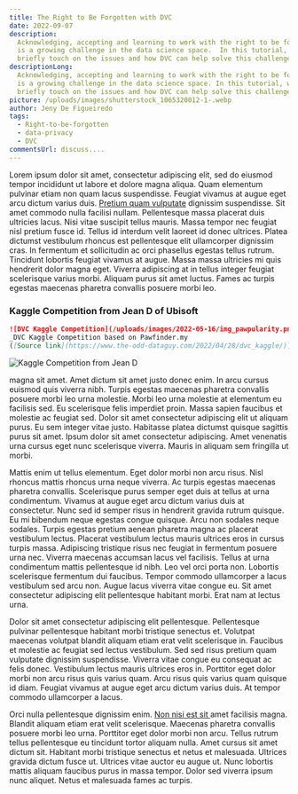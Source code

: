 ```yaml
---
title: The Right to Be Forgotten with DVC
date: 2022-09-07
description:
  Acknowledging, accepting and learning to work with the right to be forgotten
  is a growing challenge in the data science space.  In this tutorial, we wil
  briefly touch on the issues and how DVC can help solve this challenge
descriptionLong:
  Acknowledging, accepting and learning to work with the right to be forgotten
  is a growing challenge in the data science space. In this tutorial, we wil
  briefly touch on the issues and how DVC can help solve this challenge.
picture: /uploads/images/shutterstock_1065320012-1-.webp
author: Jeny De Figueiredo
tags:
  - Right-to-be-forgotten
  - data-privacy
  - DVC
commentsUrl: discuss....
---
```


Lorem ipsum dolor sit amet, consectetur adipiscing elit, sed do eiusmod tempor
incididunt ut labore et dolore magna aliqua. Quam elementum pulvinar etiam non
quam lacus suspendisse. Feugiat vivamus at augue eget arcu dictum varius duis.
[Pretium quam vulputate](https://learn.iterative.ai) dignissim suspendisse. Sit
amet commodo nulla facilisi nullam. Pellentesque massa placerat duis ultricies
lacus. Nisi vitae suscipit tellus mauris. Massa tempor nec feugiat nisl pretium
fusce id. Tellus id interdum velit laoreet id donec ultrices. Platea dictumst
vestibulum rhoncus est pellentesque elit ullamcorper dignissim cras. In
fermentum et sollicitudin ac orci phasellus egestas tellus rutrum. Tincidunt
lobortis feugiat vivamus at augue. Massa massa ultricies mi quis hendrerit dolor
magna eget. Viverra adipiscing at in tellus integer feugiat scelerisque varius
morbi. Aliquam purus sit amet luctus. Fames ac turpis egestas maecenas pharetra
convallis posuere morbi leo.

### Kaggle Competition from Jean D of Ubisoft

```markdown
![DVC Kaggle Competition](/uploads/images/2022-05-16/img_pawpularity.png '=800')
_DVC Kaggle Competition based on Pawfinder.my
([Source link](https://www.the-odd-dataguy.com/2022/04/28/dvc_kaggle/))_
```

![Kaggle Competition from Jean D](/uploads/images/img_pawpularity.png 'Kaggle Competition from Jean D of Ubisoft - Source link')

magna sit amet. Amet dictum sit amet justo donec enim. In arcu cursus euismod
quis viverra nibh. Turpis egestas maecenas pharetra convallis posuere morbi leo
urna molestie. Morbi leo urna molestie at elementum eu facilisis sed. Eu
scelerisque felis imperdiet proin. Massa sapien faucibus et molestie ac feugiat
sed. Dolor sit amet consectetur adipiscing elit ut aliquam purus. Eu sem integer
vitae justo. Habitasse platea dictumst quisque sagittis purus sit amet. Ipsum
dolor sit amet consectetur adipiscing. Amet venenatis urna cursus eget nunc
scelerisque viverra. Mauris in aliquam sem fringilla ut morbi.

Mattis enim ut tellus elementum. Eget dolor morbi non arcu risus. Nisl rhoncus
mattis rhoncus urna neque viverra. Ac turpis egestas maecenas pharetra
convallis. Scelerisque purus semper eget duis at tellus at urna condimentum.
Vivamus at augue eget arcu dictum varius duis at consectetur. Nunc sed id semper
risus in hendrerit gravida rutrum quisque. Eu mi bibendum neque egestas congue
quisque. Arcu non sodales neque sodales. Turpis egestas pretium aenean pharetra
magna ac placerat vestibulum lectus. Placerat vestibulum lectus mauris ultrices
eros in cursus turpis massa. Adipiscing tristique risus nec feugiat in fermentum
posuere urna nec. Viverra maecenas accumsan lacus vel facilisis. Tellus at urna
condimentum mattis pellentesque id nibh. Leo vel orci porta non. Lobortis
scelerisque fermentum dui faucibus. Tempor commodo ullamcorper a lacus
vestibulum sed arcu non. Augue lacus viverra vitae congue eu. Sit amet
consectetur adipiscing elit pellentesque habitant morbi. Erat nam at lectus
urna.

Dolor sit amet consectetur adipiscing elit pellentesque. Pellentesque pulvinar
pellentesque habitant morbi tristique senectus et. Volutpat maecenas volutpat
blandit aliquam etiam erat velit scelerisque in. Faucibus et molestie ac feugiat
sed lectus vestibulum. Sed sed risus pretium quam vulputate dignissim
suspendisse. Viverra vitae congue eu consequat ac felis donec. Vestibulum lectus
mauris ultrices eros in. Porttitor eget dolor morbi non arcu risus quis varius
quam. Arcu risus quis varius quam quisque id diam. Feugiat vivamus at augue eget
arcu dictum varius duis. At tempor commodo ullamcorper a lacus.

Orci nulla pellentesque dignissim enim.
[Non nisi est sit ](https://loremipsum.io/generator/?n=5&t=p)amet facilisis
magna. Blandit aliquam etiam erat velit scelerisque. Maecenas pharetra convallis
posuere morbi leo urna. Porttitor eget dolor morbi non arcu. Tellus rutrum
tellus pellentesque eu tincidunt tortor aliquam nulla. Amet cursus sit amet
dictum sit. Habitant morbi tristique senectus et netus et malesuada. Ultrices
gravida dictum fusce ut. Ultrices vitae auctor eu augue ut. Nunc lobortis mattis
aliquam faucibus purus in massa tempor. Dolor sed viverra ipsum nunc aliquet.
Netus et malesuada fames ac turpis.
